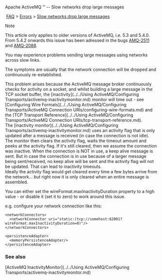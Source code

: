 Apache ActiveMQ ™ -- Slow networks drop large messages 

 [FAQ](/FAQ/index.md) > [Errors](../../FAQ/errors.md) > [Slow networks drop large messages](../../FAQ/Errors/slow-networks-drop-large-messages.md)


Note

This article only applies to older versions of ActiveMQ, i.e. 5.3 and 5.4.0. From 5.4.2 onwards this issue has been adressed in the bugs [AMQ-2511](https://issues.apache.org/jira/browse/AMQ-2511) and [AMQ-2088](https://issues.apache.org/jira/browse/AMQ-2088).

You may experience problems sending large messages using networks across slow links.

The symptoms are usually that the network connection will be dropped and continuously re-established.

This problem arises because the ActiveMQ message broker continuously checks for activity on a socket, and whilst building a large message in the TCP socket buffer, the [inactivity](../../Using ActiveMQ/Configuring Transports/activemq-inactivitymonitor.md) monitor will time out - see [Configuring Wire Formats](../../Using ActiveMQ/Configuring Transports/ActiveMQ Connection URIs/configuring-wire-formats.md) and the [TCP Transport Reference](../../Using ActiveMQ/Configuring Transports/ActiveMQ Connection URIs/tcp-transport-reference.md).  
The [inactivity monitor](../../Using ActiveMQ/Configuring Transports/activemq-inactivitymonitor.md) uses an activity flag that is only updated after a message is received (in case the connection is not idle).  
The monitor then clears the activity flag, waits the timeout amount and peeks at the activity flag. If it's still cleared, then we assume the connection was inactive. When the connection is NOT in use, a keep alive message is sent. But in case the connection is in use because of a larger message being sent/received, no keep alive will be sent and the activity flag will not be updated. That can lead to inactivity timeouts.  
Ideally the activity flag would get cleared every time a few bytes arrive from the network... but right now it is only cleared when an entire message is assembled.

You can either set the wireFormat.maxInactivityDuration property to a high value - or disable it (set it to zero) to work around this issue.

e.g. configure your network connection like this:

<?xml version="1.0" encoding="UTF-8"?>

<beans xmlns="http://activemq.org/config/1.0">

  <broker brokerName="receiver">
    <transportConnectors>
      <transportConnector uri="tcp://localhost:62002"/>
    </transportConnectors>

    <networkConnectors>
      <networkConnector uri="static:(tcp://somehost:62001?wireFormat.maxInactivityDuration=0)"/>
    </networkConnectors>

    <persistenceAdapter>
      <memoryPersistenceAdapter/>
    </persistenceAdapter>
  </broker>

</beans>

### See also

[ActiveMQ InactivityMonitor](../../Using ActiveMQ/Configuring Transports/activemq-inactivitymonitor.md)

